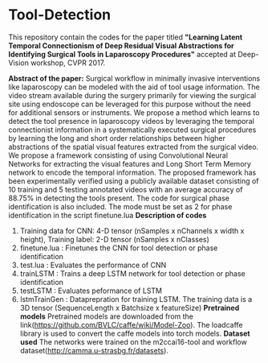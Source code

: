 # Tool-Detection
This repository contain the codes for the paper titled **"Learning Latent Temporal Connectionism of Deep Residual Visual Abstractions for Identifying Surgical Tools in Laparoscopy Procedures"** accepted at Deep-Vision workshop, CVPR 2017.

**Abstract of the paper:** Surgical workflow in minimally invasive interventions like laparoscopy can be modeled with the aid of tool usage information. The video stream available during the surgery primarily for viewing the surgical site using endoscope can
be leveraged for this purpose without the need for additional sensors or instruments. We propose a method which learns to detect the tool presence in laparoscopy videos by leveraging the temporal connectionist information in a systematically executed surgical procedures by learning the long and short order relationships between higher abstractions of the spatial visual features extracted from the surgical video. We propose a framework consisting of using Convolutional Neural Networks for extracting the visual features and Long Short Term Memory network to encode the temporal information. The proposed framework has been experimentally verified using a publicly available dataset consisting of 10 training and 5 testing annotated videos with an average accuracy of 88.75% in detecting the tools present.
The code for surgical phase identification is also included. The mode must be set as 2 for phase identification in the script finetune.lua
**Description of codes**
  1. Training data for CNN: 4-D tensor (nSamples x nChannels x width x height), Training label: 2-D tensor (nSamples x nClasses)
  2. finetune.lua : Finetunes the CNN for tool detection or phase identification
  3. test.lua : Evaluates the performance of CNN
  4. trainLSTM : Trains a deep LSTM network for tool detection or phase identification
  5. testLSTM : Evaluates peformance of LSTM
  6. lstmTrainGen : Dataprepration for training LSTM. The training data is a 3D tensor (SequenceLength x Batchsize x featureSize)
**Pretrained models**
  Pretrained models are downloaded from the link(https://github.com/BVLC/caffe/wiki/Model-Zoo). The loadcaffe library is used to convert the caffe models into torch models.
**Dataset used**
The networks were trained on the m2ccai16-tool and workflow dataset(http://camma.u-strasbg.fr/datasets).
